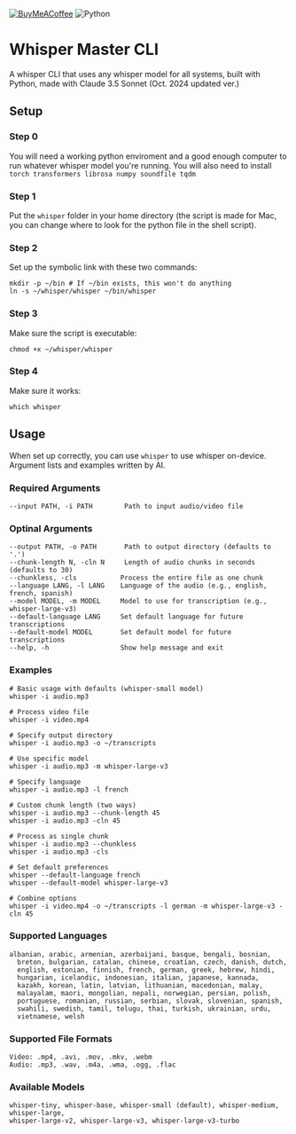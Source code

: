 [![BuyMeACoffee](https://img.shields.io/badge/Buy%20Me%20a%20Coffee-ffdd00?style=flat-square&logo=buy-me-a-coffee&logoColor=black)](https://buymeacoffee.com/lazerthings) ![Python](https://img.shields.io/badge/python-3670A0?style=flat-square&logo=python&logoColor=ffdd54)
# Whisper Master CLI
A whisper CLI  that uses any whisper model for all systems, built with Python, made with Claude 3.5 Sonnet (Oct. 2024 updated ver.)
## Setup
### Step 0
You will need a working python enviroment and a good enough computer to run whatever whisper model you're running.
You will also need to install `torch transformers librosa numpy soundfile tqdm`
### Step 1
Put the `whisper` folder in your home directory (the script is made for Mac, you can change where to look for the python file in the shell script).
### Step 2
Set up the symbolic link with these two commands:
```shell
mkdir -p ~/bin # If ~/bin exists, this won't do anything
ln -s ~/whisper/whisper ~/bin/whisper
```
### Step 3
Make sure the script is executable:
```shell
chmod +x ~/whisper/whisper
```
### Step 4
Make sure it works:
```shell
which whisper
```
## Usage
When set up correctly, you can use `whisper` to use whisper on-device.
Argument lists and examples written by AI.
### Required Arguments
```shell
--input PATH, -i PATH        Path to input audio/video file
```
### Optinal Arguments
```shell
--output PATH, -o PATH       Path to output directory (defaults to '.')
--chunk-length N, -cln N     Length of audio chunks in seconds (defaults to 30)
--chunkless, -cls           Process the entire file as one chunk
--language LANG, -l LANG    Language of the audio (e.g., english, french, spanish)
--model MODEL, -m MODEL     Model to use for transcription (e.g., whisper-large-v3)
--default-language LANG     Set default language for future transcriptions
--default-model MODEL       Set default model for future transcriptions
--help, -h                  Show help message and exit
```
### Examples
```shell
# Basic usage with defaults (whisper-small model)
whisper -i audio.mp3

# Process video file
whisper -i video.mp4

# Specify output directory
whisper -i audio.mp3 -o ~/transcripts

# Use specific model
whisper -i audio.mp3 -m whisper-large-v3

# Specify language
whisper -i audio.mp3 -l french

# Custom chunk length (two ways)
whisper -i audio.mp3 --chunk-length 45
whisper -i audio.mp3 -cln 45

# Process as single chunk
whisper -i audio.mp3 --chunkless
whisper -i audio.mp3 -cls

# Set default preferences
whisper --default-language french
whisper --default-model whisper-large-v3

# Combine options
whisper -i video.mp4 -o ~/transcripts -l german -m whisper-large-v3 -cln 45
```
### Supported Languages
```shell
albanian, arabic, armenian, azerbaijani, basque, bengali, bosnian,
  breton, bulgarian, catalan, chinese, croatian, czech, danish, dutch,
  english, estonian, finnish, french, german, greek, hebrew, hindi,
  hungarian, icelandic, indonesian, italian, japanese, kannada,
  kazakh, korean, latin, latvian, lithuanian, macedonian, malay,
  malayalam, maori, mongolian, nepali, norwegian, persian, polish,
  portuguese, romanian, russian, serbian, slovak, slovenian, spanish,
  swahili, swedish, tamil, telugu, thai, turkish, ukrainian, urdu,
  vietnamese, welsh
```
### Supported File Formats
```shell
Video: .mp4, .avi, .mov, .mkv, .webm
Audio: .mp3, .wav, .m4a, .wma, .ogg, .flac
```
### Available Models
```shell
whisper-tiny, whisper-base, whisper-small (default), whisper-medium, whisper-large, 
whisper-large-v2, whisper-large-v3, whisper-large-v3-turbo
```
